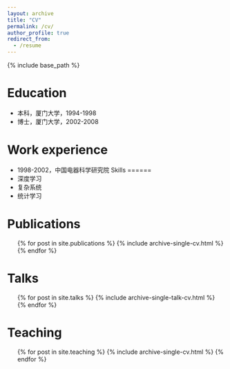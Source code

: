 ```yaml
---
layout: archive
title: "CV"
permalink: /cv/
author_profile: true
redirect_from:
  - /resume
---
```


{% include base_path %}

Education
======
* 本科，厦门大学，1994-1998
* 博士，厦门大学，2002-2008

Work experience
======
* 1998-2002，中国电器科学研究院
Skills
======
* 深度学习
* 复杂系统
* 统计学习
 

Publications
======
  <ul>{% for post in site.publications %}
    {% include archive-single-cv.html %}
  {% endfor %}</ul>
  
Talks
======
  <ul>{% for post in site.talks %}
    {% include archive-single-talk-cv.html %}
  {% endfor %}</ul>
  
Teaching
======
  <ul>{% for post in site.teaching %}
    {% include archive-single-cv.html %}
  {% endfor %}</ul>
  

